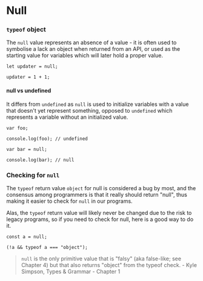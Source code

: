# Null

### `typeof` object

The `null` value represents an absence of a value - it is often used to symbolise a lack an object when returned from an API, or used as the starting value for variables which will later hold a proper value.

```
let updater = null;

updater = 1 + 1;
```

#### null vs undefined

It differs from `undefined` as `null` is used to initialize variables with a value that doesn't yet represent something, opposed to `undefined` which represents a variable without an initialized value.

```
var foo;

console.log(foo); // undefined

var bar = null;

console.log(bar); // null
```

### Checking for `null`

The `typeof` return value `object` for null is considered a bug by most, and the consensus among programmers is that it really should return "null", thus making it easier to check for `null` in our programs.

Alas, the `typeof` return value will likely never be changed due to the risk to legacy programs, so if you need to check for null, here is a good way to do it.

```
const a = null;

(!a && typeof a === "object");
```

> `null` is the only primitive value that is "falsy" (aka false-like; see Chapter 4) but that also returns "object" from the typeof check. - Kyle Simpson, Types & Grammar - Chapter 1
